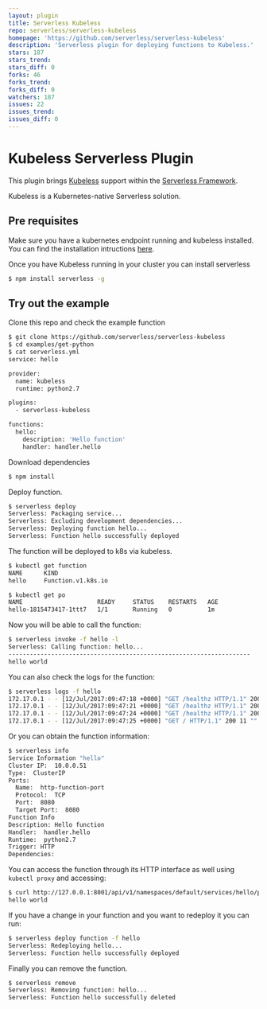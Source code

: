 ```yaml
---
layout: plugin
title: Serverless Kubeless
repo: serverless/serverless-kubeless
homepage: 'https://github.com/serverless/serverless-kubeless'
description: 'Serverless plugin for deploying functions to Kubeless.'
stars: 187
stars_trend: 
stars_diff: 0
forks: 46
forks_trend: 
forks_diff: 0
watchers: 187
issues: 22
issues_trend: 
issues_diff: 0
---
```



# Kubeless Serverless Plugin

This plugin brings [Kubeless](https://github.com/kubeless/kubeless) support within the [Serverless Framework](https://github.com/serverless).

Kubeless is a Kubernetes-native Serverless solution.

## Pre requisites

Make sure you have a kubernetes endpoint running and kubeless installed. You can find the installation intructions [here](https://github.com/kubeless/kubeless#installation).

Once you have Kubeless running in your cluster you can install serverless
```bash
$ npm install serverless -g
```

## Try out the example

Clone this repo and check the example function
```bash
$ git clone https://github.com/serverless/serverless-kubeless
$ cd examples/get-python
$ cat serverless.yml
service: hello

provider:
  name: kubeless
  runtime: python2.7

plugins:
  - serverless-kubeless

functions:
  hello:
    description: 'Hello function'
    handler: handler.hello
```

Download dependencies
```bash
$ npm install
```

Deploy function.
```bash
$ serverless deploy
Serverless: Packaging service...
Serverless: Excluding development dependencies...
Serverless: Deploying function hello...
Serverless: Function hello successfully deployed
```

The function will be deployed to k8s via kubeless.
```bash
$ kubectl get function
NAME      KIND
hello     Function.v1.k8s.io

$ kubectl get po
NAME                     READY     STATUS    RESTARTS   AGE
hello-1815473417-1ttt7   1/1       Running   0          1m
```

Now you will be able to call the function:
```bash
$ serverless invoke -f hello -l
Serverless: Calling function: hello...
--------------------------------------------------------------------
hello world
```

You can also check the logs for the function:
```bash
$ serverless logs -f hello
172.17.0.1 - - [12/Jul/2017:09:47:18 +0000] "GET /healthz HTTP/1.1" 200 2 "" "Go-http-client/1.1" 0/118
172.17.0.1 - - [12/Jul/2017:09:47:21 +0000] "GET /healthz HTTP/1.1" 200 2 "" "Go-http-client/1.1" 0/93
172.17.0.1 - - [12/Jul/2017:09:47:24 +0000] "GET /healthz HTTP/1.1" 200 2 "" "Go-http-client/1.1" 0/108
172.17.0.1 - - [12/Jul/2017:09:47:25 +0000] "GET / HTTP/1.1" 200 11 "" "" 0/316
```

Or you can obtain the function information:
```bash
$ serverless info
Service Information "hello"
Cluster IP:  10.0.0.51
Type:  ClusterIP
Ports:
  Name:  http-function-port
  Protocol:  TCP
  Port:  8080
  Target Port:  8080
Function Info
Description: Hello function
Handler:  handler.hello
Runtime:  python2.7
Trigger: HTTP
Dependencies:
```

You can access the function through its HTTP interface as well using `kubectl proxy` and accessing:
```bash
$ curl http://127.0.0.1:8001/api/v1/namespaces/default/services/hello/proxy/
hello world
```

If you have a change in your function and you want to redeploy it you can run:
```bash
$ serverless deploy function -f hello
Serverless: Redeploying hello...
Serverless: Function hello successfully deployed
```

Finally you can remove the function.
```bash
$ serverless remove
Serverless: Removing function: hello...
Serverless: Function hello successfully deleted
```

